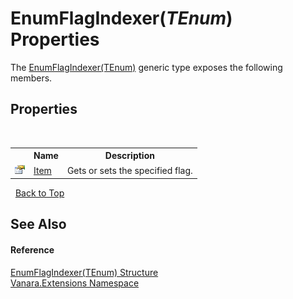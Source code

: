 # EnumFlagIndexer(*TEnum*) Properties
 

The <a href="9bf6d8f0-02ad-950e-9721-68dfefdb4bca">EnumFlagIndexer(TEnum)</a> generic type exposes the following members.


## Properties
&nbsp;<table><tr><th></th><th>Name</th><th>Description</th></tr><tr><td>![Public property](media/pubproperty.gif "Public property")</td><td><a href="f52f304a-5780-e6c7-4241-84b14951a0b0">Item</a></td><td>
Gets or sets the specified flag.</td></tr></table>&nbsp;
<a href="#enumflagindexer(*tenum*)-properties">Back to Top</a>

## See Also


#### Reference
<a href="9bf6d8f0-02ad-950e-9721-68dfefdb4bca">EnumFlagIndexer(TEnum) Structure</a><br /><a href="9abe54ff-18ce-e333-beed-30e855655381">Vanara.Extensions Namespace</a><br />